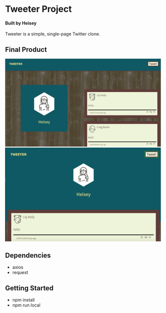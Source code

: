 # Tweeter Project
#### Built by Heisey
Tweeter is a simple, single-page Twitter clone.

## Final Product
!["screenshot description"](https://github.com/Heisey/tweeter/blob/master/docs/Screen%20Shot%202020-04-23%20at%203.01.36%20PM.png)
!["screenshot description"](https://github.com/Heisey/tweeter/blob/master/docs/Screen%20Shot%202020-04-23%20at%203.02.16%20PM.png)

## Dependencies
- axios
- request
## Getting Started
- npm install
- npm run local